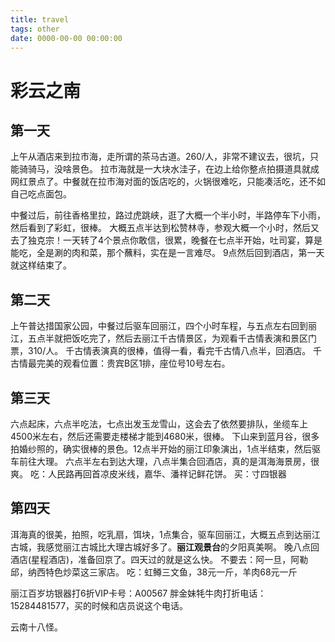 ```yaml
---
title: travel
tags: other
date: 0000-00-00 00:00:00
---
```


# 彩云之南
## 第一天
上午从酒店来到拉市海，走所谓的茶马古道。260/人，非常不建议去，很坑，只能骑骑马，没啥景色。
拉市海就是一大块水洼子，在边上给你整点拍摄道具就成网红景点了。中餐就在拉市海对面的饭店吃的，火锅很难吃，只能凑活吃，还不如自己吃点面包。

中餐过后，前往香格里拉，路过虎跳峡，逛了大概一个半小时，半路停车下小雨，然后看到了彩虹，很棒。
大概五点半达到松赞林寺，参观大概一个小时，然后又去了独克宗！一天转了4个景点你敢信，很累，晚餐在七点半开始，吐司宴，算是能吃，全是涮的肉和菜，那个蘸料，实在是一言难尽。
9点然后回到酒店，第一天就这样结束了。

## 第二天
上午普达措国家公园，中餐过后驱车回丽江，四个小时车程，与五点左右回到丽江，五点半就把饭吃完了，然后去丽江千古情景区，为观看千古情表演和景区门票，310/人。
千古情表演真的很棒，值得一看，看完千古情八点半，回酒店。
千古情最完美的观看位置：贵宾B区1排，座位号10号左右。

## 第三天
六点起床，六点半吃法，七点出发玉龙雪山，这会去了依然要排队，坐缆车上4500米左右，然后还需要走楼梯才能到4680米，很棒。
下山来到蓝月谷，很多拍婚纱照的，确实很棒的景色。12点半开始的丽江印象演出，1点半结束，然后驱车前往大理。
六点半左右到达大理，八点半集合回酒店，真的是洱海海景房，很爽。
吃：人民路再回首凉皮米线，嘉华、潘祥记鲜花饼。
买：寸四银器

## 第四天
洱海真的很美，拍照，吃乳扇，饵块，1点集合，驱车回丽江，大概五点到达丽江古城，我感觉丽江古城比大理古城好多了。**丽江观景台**的夕阳真美啊。
晚八点回酒店(星程酒店)，准备回京了。四天过的就是这么快。
不要去：阿一旦，阿勒邱，纳西特色炒菜这三家店。
吃：虹鳟三文鱼，38元一斤，羊肉68元一斤

丽江百岁坊银器打6折VIP卡号：A00567
胖金妹牦牛肉打折电话：15284481577，买的时候和店员说这个电话。

云南十八怪。